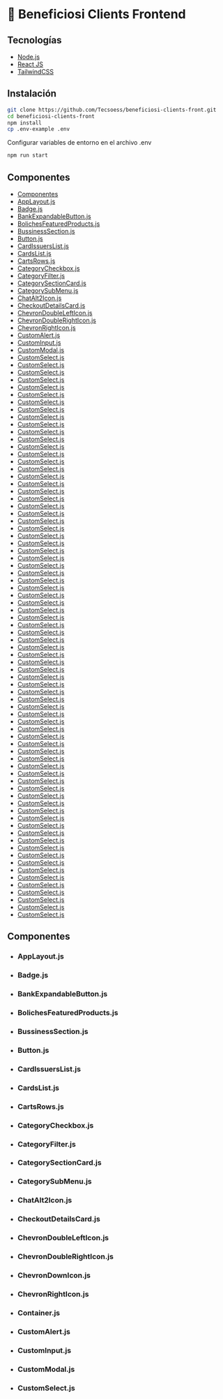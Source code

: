 <a name="top"></a>
# 🚀 Beneficiosi Clients Frontend


## Tecnologías
- [Node.js](https://nodejs.org/)
- [React JS](https://es.reactjs.org/)
- [TailwindCSS](https://tailwindcss.com/)

## Instalación
```bash
git clone https://github.com/Tecsoess/beneficiosi-clients-front.git
cd beneficiosi-clients-front
npm install
cp .env-example .env
```
Configurar variables de entorno en el archivo .env
```bash
npm run start
```


## Componentes
* [Componentes](#item1)
* [AppLayout.js](#item2)
* [Badge.js](#item3)
* [BankExpandableButton.js](#item4)
* [BolichesFeaturedProducts.js](#item5)
* [BussinessSection.js](#item6)
* [Button.js](#item7)
* [CardIssuersList.js](#item8)
* [CardsList.js](#item9)
* [CartsRows.js](#item10)
* [CategoryCheckbox.js](#item11)
* [CategoryFilter.js](#item12)
* [CategorySectionCard.js](#item13)
* [CategorySubMenu.js](#item14)
* [ChatAlt2Icon.js](#item15)
* [CheckoutDetailsCard.js](#item16)
* [ChevronDoubleLeftIcon.js](#item17)
* [ChevronDoubleRightIcon.js](#item18)
* [ChevronRightIcon.js](#item19)
* [CustomAlert.js](#item20)
* [CustomInput.js](#item21)
* [CustomModal.js](#item22)
* [CustomSelect.js](#item23)
* [CustomSelect.js](#item24)
* [CustomSelect.js](#item25)
* [CustomSelect.js](#item26)
* [CustomSelect.js](#item27)
* [CustomSelect.js](#item28)
* [CustomSelect.js](#item29)
* [CustomSelect.js](#item30)
* [CustomSelect.js](#item31)
* [CustomSelect.js](#item32)
* [CustomSelect.js](#item33)
* [CustomSelect.js](#item34)
* [CustomSelect.js](#item35)
* [CustomSelect.js](#item36)
* [CustomSelect.js](#item37)
* [CustomSelect.js](#item38)
* [CustomSelect.js](#item39)
* [CustomSelect.js](#item40)
* [CustomSelect.js](#item41)
* [CustomSelect.js](#item42)
* [CustomSelect.js](#item43)
* [CustomSelect.js](#item44)
* [CustomSelect.js](#item45)
* [CustomSelect.js](#item46)
* [CustomSelect.js](#item47)
* [CustomSelect.js](#item48)
* [CustomSelect.js](#item49)
* [CustomSelect.js](#item50)
* [CustomSelect.js](#item51)
* [CustomSelect.js](#item52)
* [CustomSelect.js](#item53)
* [CustomSelect.js](#item54)
* [CustomSelect.js](#item55)
* [CustomSelect.js](#item56)
* [CustomSelect.js](#item57)
* [CustomSelect.js](#item58)
* [CustomSelect.js](#item59)
* [CustomSelect.js](#item60)
* [CustomSelect.js](#item61)
* [CustomSelect.js](#item62)
* [CustomSelect.js](#item63)
* [CustomSelect.js](#item64)
* [CustomSelect.js](#item65)
* [CustomSelect.js](#item66)
* [CustomSelect.js](#item67)
* [CustomSelect.js](#item68)
* [CustomSelect.js](#item69)
* [CustomSelect.js](#item70)
* [CustomSelect.js](#item71)
* [CustomSelect.js](#item72)
* [CustomSelect.js](#item73)
* [CustomSelect.js](#item74)
* [CustomSelect.js](#item75)
* [CustomSelect.js](#item76)
* [CustomSelect.js](#item77)
* [CustomSelect.js](#item78)
* [CustomSelect.js](#item79)
* [CustomSelect.js](#item80)
* [CustomSelect.js](#item81)
* [CustomSelect.js](#item82)
* [CustomSelect.js](#item83)
* [CustomSelect.js](#item84)
* [CustomSelect.js](#item85)
* [CustomSelect.js](#item86)
* [CustomSelect.js](#item87)
* [CustomSelect.js](#item88)
* [CustomSelect.js](#item89)
* [CustomSelect.js](#item90)
* [CustomSelect.js](#item91)
* [CustomSelect.js](#item92)
* [CustomSelect.js](#item93)
* [CustomSelect.js](#item94)
* [CustomSelect.js](#item95)
* [CustomSelect.js](#item96)
* [CustomSelect.js](#item97)
* [CustomSelect.js](#item98)
	 
		


## Componentes

<a name="item2"></a>
* ### AppLayout.js


<a name="item2"></a>
* ### Badge.js

<a name="item2"></a>
* ### BankExpandableButton.js


<a name="item2"></a>
* ### BolichesFeaturedProducts.js


<a name="item2"></a>
* ### BussinessSection.js


<a name="item2"></a>
* ### Button.js


<a name="item2"></a>
* ### CardIssuersList.js


<a name="item2"></a>
* ### CardsList.js


<a name="item2"></a>
* ### CartsRows.js


<a name="item2"></a>
* ### CategoryCheckbox.js


<a name="item2"></a>
* ### CategoryFilter.js


<a name="item2"></a>
* ### CategorySectionCard.js


<a name="item2"></a>
* ### CategorySubMenu.js


<a name="item2"></a>
* ### ChatAlt2Icon.js


<a name="item2"></a>
* ### CheckoutDetailsCard.js


<a name="item2"></a>
* ### ChevronDoubleLeftIcon.js


<a name="item2"></a>
* ### ChevronDoubleRightIcon.js


<a name="item2"></a>
* ### ChevronDownIcon.js

<a name="item2"></a>
* ### ChevronRightIcon.js

<a name="item2"></a>
* ### Container.js

<a name="item2"></a>
* ### CustomAlert.js

<a name="item2"></a>
* ### CustomInput.js

<a name="item2"></a>
* ### CustomModal.js

<a name="item2"></a>
* ### CustomSelect.js






